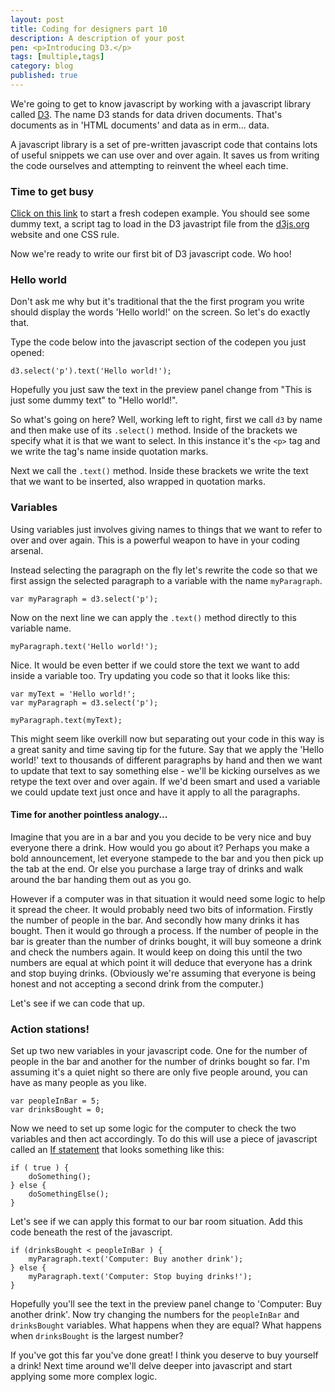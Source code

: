 ```yaml
---
layout: post
title: Coding for designers part 10
description: A description of your post
pen: <p>Introducing D3.</p>
tags: [multiple,tags]
category: blog
published: true
---
```


We're going to get to know javascript by working with a javascript library called [D3](http://d3js.org). The name D3 stands for data driven documents. That's documents as in 'HTML documents' and data as in erm... data.

A javascript library is a set of pre-written javascript code that contains lots of useful snippets we can use over and over again. It saves us from writing the code ourselves and attempting to reinvent the wheel each time.

### Time to get busy

<a href="http://codepen.io/pen/def?fork=d8445a98883fa0564566dd88fce6614f" target="_blank">Click on this link</a> to start a fresh codepen example. You should see some dummy text, a script tag to load in the D3 javastript file from the [d3js.org](http://d3js.org) website and one CSS rule.

Now we're ready to write our first bit of D3 javascript code. Wo hoo!

### Hello world

Don't ask me why but it's traditional that the the first program you write should display the words 'Hello world!' on the screen. So let's do exactly that.

Type the code below into the javascript section of the codepen you just opened:

	d3.select('p').text('Hello world!');

Hopefully you just saw the text in the preview panel change from "This is just some dummy text" to "Hello world!".

So what's going on here? Well, working left to right, first we call `d3` by name and then make use of its `.select()` method. Inside of the brackets we specify what it is that we want to select. In this instance it's the `<p>` tag and we write the tag's name inside quotation marks. 

Next we call the `.text()` method. Inside these brackets we write the text that we want to be inserted, also wrapped in quotation marks.

### Variables

Using variables just involves giving names to things that we want to refer to over and over again. This is a powerful weapon to have in your coding arsenal. 

Instead selecting the paragraph on the fly let's rewrite the code so that we first assign the selected paragraph to a variable with the name `myParagraph`.

	var myParagraph = d3.select('p');

Now on the next line we can apply the `.text()` method directly to this variable name.

	myParagraph.text('Hello world!');

Nice. It would be even better if we could store the text we want to add inside a variable too. Try updating you code so that it looks like this:

	var myText = 'Hello world!';
	var myParagraph = d3.select('p');

	myParagraph.text(myText);

This might seem like overkill now but separating out your code in this way is a great sanity and time saving tip for the future. Say that we apply the 'Hello world!' text to thousands of different paragraphs by hand and then we want to update that text to say something else - we'll be kicking ourselves as we retype the text over and over again. If we'd been smart and used a variable we could update text just once and have it apply to all the paragraphs.

#### Time for another pointless analogy...

Imagine that you are in a bar and you you decide to be very nice and buy everyone there a drink. How would you go about it? Perhaps you make a bold announcement, let everyone stampede to the bar and you then pick up the tab at the end. Or else you purchase a large tray of drinks and walk around the bar handing them out as you go.

However if a computer was in that situation it would need some logic to help it spread the cheer. It would probably need two bits of information. Firstly the number of people in the bar. And secondly how many drinks it has bought. Then it would go through a process. If the number of people in the bar is greater than the number of drinks bought, it will buy someone a drink and check the numbers again. It would keep on doing this until the two numbers are equal at which point it will deduce that everyone has a drink and stop buying drinks. (Obviously we're assuming that everyone is being honest and not accepting a second drink from the computer.)

Let's see if we can code that up.

### Action stations!

Set up two new variables in your javascript code. One for the number of people in the bar and another for the number of drinks bought so far. I'm assuming it's a quiet night so there are only five people around, you can have as many people as you like.

	var peopleInBar = 5;
	var drinksBought = 0;

Now we need to set up some logic for the computer to check the two variables and then act accordingly. To do this will use a piece of javascript called an [If statement](https://developer.mozilla.org/en-US/docs/Web/JavaScript/Reference/Statements/if...else) that looks something like this:

	if ( true ) {
		doSomething();
	} else {
		doSomethingElse();
	}

Let's see if we can apply this format to our bar room situation. Add this code beneath the rest of the javascript.

	if (drinksBought < peopleInBar ) {
		myParagraph.text('Computer: Buy another drink');
	} else {
		myParagraph.text('Computer: Stop buying drinks!');
	}

Hopefully you'll see the text in the preview panel change to 'Computer: Buy another drink'. Now try changing the numbers for the  `peopleInBar` and `drinksBought` variables. What happens when they are equal? What happens when `drinksBought` is the largest number?

If you've got this far you've done great! I think you deserve to buy yourself a drink! Next time around we'll delve deeper into javascript and start applying some more complex logic. 
 